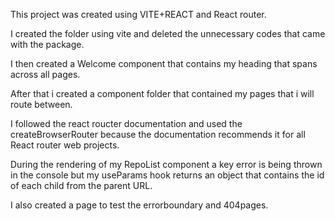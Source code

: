 This project was created using VITE+REACT and React router.

I created the folder using vite and deleted the unnecessary codes that came with the package.

I then created a Welcome component that contains my heading that spans across all pages.

After that i created a component folder that contained my pages that i will route between. 

I followed the react roucter documentation and used the createBrowserRouter because the documentation recommends it for all React router web projects. 

During the rendering of my RepoList component a key error is being thrown in the console but my useParams hook returns an object that contains the id of each child from the parent URL.

I also created a page to test the errorboundary and 404pages.





